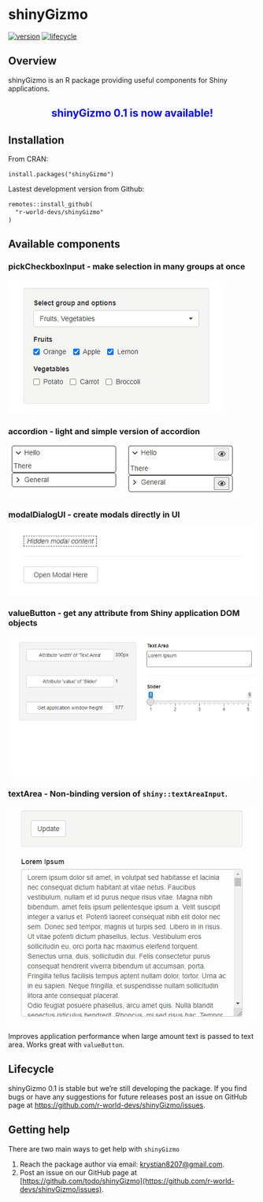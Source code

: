 
# shinyGizmo

[![version](https://img.shields.io/static/v1.svg?label=github.com&message=v.0.1&color=ff69b4)]()
[![lifecycle](https://img.shields.io/badge/lifecycle-stable-success.svg)](https://www.tidyverse.org/lifecycle/#stable)

## Overview

shinyGizmo is an R package providing useful components for Shiny
applications.

<center>

## <span style="color:blue"> shinyGizmo 0.1 is now available!</span>

</center>

## Installation

From CRAN:

    install.packages("shinyGizmo")

Lastest development version from Github:

    remotes::install_github(
      "r-world-devs/shinyGizmo"
    )

## Available components

### pickCheckboxInput - make selection in many groups at once

![](./man/figures/pickcheckbox.gif)

### accordion - light and simple version of accordion

![](./man/figures/accordion.gif) ![](./man/figures/accordion_enroll.gif)

### modalDialogUI - create modals directly in UI

![](./man/figures/modalui.gif)

### valueButton - get any attribute from Shiny application DOM objects

![](./man/figures/valuebutton.gif)

### textArea - Non-binding version of `shiny::textAreaInput`.

![](./man/figures/textarea.gif)

Improves application performance when large amount text is passed to
text area. Works great with `valueButton`.

## Lifecycle

shinyGizmo 0.1 is stable but we’re still developing the package. If you
find bugs or have any suggestions for future releases post an issue on
GitHub page at <https://github.com/r-world-devs/shinyGizmo/issues>.

## Getting help

There are two main ways to get help with `shinyGizmo`

1.  Reach the package author via email: <krystian8207@gmail.com>.
2.  Post an issue on our GitHub page at
    [https://github.com/todo/shinyGizmo](https://github.com/r-world-devs/shinyGizmo/issues).
